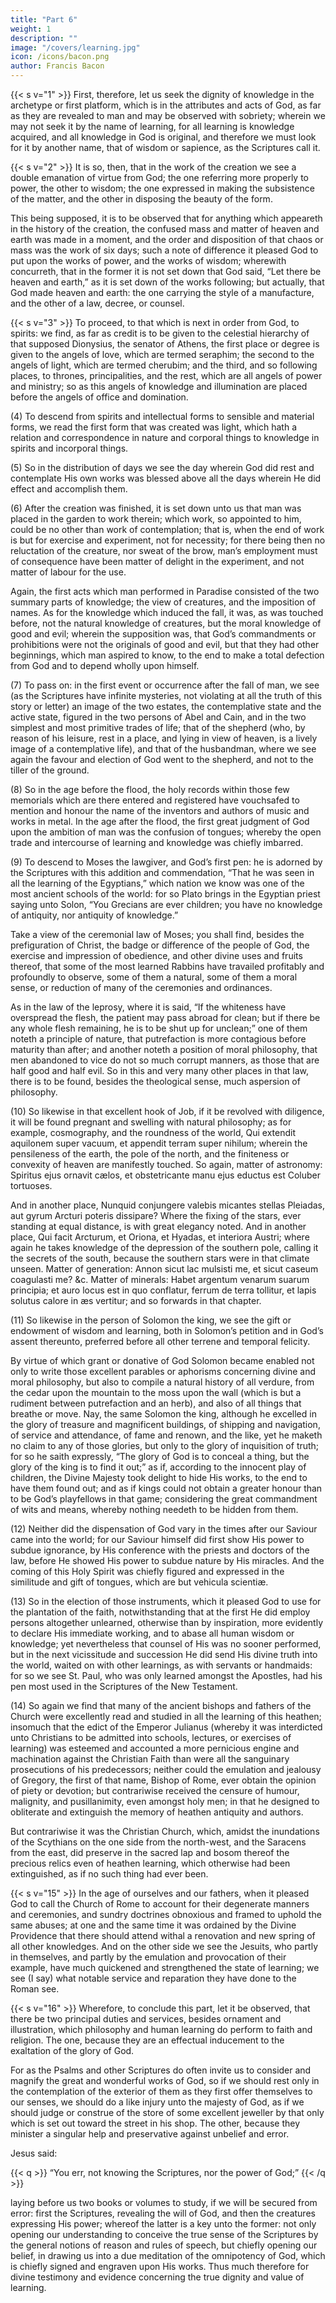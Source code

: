```yaml
---
title: "Part 6"
weight: 1
description: ""
image: "/covers/learning.jpg"
icon: /icons/bacon.png
author: Francis Bacon
---
```



{{< s v="1" >}} First, therefore, let us seek the dignity of knowledge in the archetype or first platform, which is in the attributes and acts of God, as far as they are revealed to man and may be observed with sobriety; wherein we may not seek it by the name of learning, for all learning is knowledge acquired, and all knowledge in God is original, and therefore we must look for it by another name, that of wisdom or sapience, as the Scriptures call it.

{{< s v="2" >}} It is so, then, that in the work of the creation we see a double emanation of virtue from God; the one referring more properly to power, the other to wisdom; the one expressed in making the subsistence of the matter, and the other in disposing the beauty of the form. 

This being supposed, it is to be observed that for anything which appeareth in the history of the creation, the confused mass and matter of heaven and earth was made in a moment, and the order and disposition of that chaos or mass was the work of six days; such a note of difference it pleased God to put upon the works of power, and the works of wisdom; wherewith concurreth, that in the former it is not set down that God said, “Let there be heaven and earth,” as it is set down of the works following; but actually, that God made heaven and earth: the one carrying the style of a manufacture, and the other of a law, decree, or counsel.

{{< s v="3" >}} To proceed, to that which is next in order from God, to spirits: we find, as far as credit is to be given to the celestial hierarchy of that supposed Dionysius, the senator of Athens, the first place or degree is given to the angels of love, which are termed seraphim; the second to the angels of light, which are termed cherubim; and the third, and so following places, to thrones, principalities, and the rest, which are all angels of power and ministry; so as this angels of knowledge and illumination are placed before the angels of office and domination.

(4) To descend from spirits and intellectual forms to sensible and material forms, we read the first form that was created was light, which hath a relation and correspondence in nature and corporal things to knowledge in spirits and incorporal things.

(5) So in the distribution of days we see the day wherein God did rest and contemplate His own works was blessed above all the days wherein He did effect and accomplish them.

(6) After the creation was finished, it is set down unto us that man was placed in the garden to work therein; which work, so appointed to him, could be no other than work of contemplation; that is, when the end of work is but for exercise and experiment, not for necessity; for there being then no reluctation of the creature, nor sweat of the brow, man’s employment must of consequence have been matter of delight in the experiment, and not matter of labour for the use.  

Again, the first acts which man performed in Paradise consisted of the two summary parts of knowledge; the view of creatures, and the imposition of names.  As for the knowledge which induced the fall, it was, as was touched before, not the natural knowledge of creatures, but the moral knowledge of good and evil; wherein the supposition was, that God’s commandments or prohibitions were not the originals of good and evil, but that they had other beginnings, which man aspired to know, to the end to make a total defection from God and to depend wholly upon himself.

(7) To pass on: in the first event or occurrence after the fall of man, we see (as the Scriptures have infinite mysteries, not violating at all the truth of this story or letter) an image of the two estates, the contemplative state and the active state, figured in the two persons of Abel and Cain, and in the two simplest and most primitive trades of life; that of the shepherd (who, by reason of his leisure, rest in a place, and lying in view of heaven, is a lively image of a contemplative life), and that of the husbandman, where we see again the favour and election of God went to the shepherd, and not to the tiller of the ground.

(8) So in the age before the flood, the holy records within those few memorials which are there entered and registered have vouchsafed to mention and honour the name of the inventors and authors of music and works in metal.  In the age after the flood, the first great judgment of God upon the ambition of man was the confusion of tongues; whereby the open trade and intercourse of learning and knowledge was chiefly imbarred.

(9) To descend to Moses the lawgiver, and God’s first pen: he is adorned by the Scriptures with this addition and commendation, “That he was seen in all the learning of the Egyptians,” which nation we know was one of the most ancient schools of the world: for so Plato brings in the Egyptian priest saying unto Solon, “You Grecians are ever children; you have no knowledge of antiquity, nor antiquity of knowledge.” 

Take a view of the ceremonial law of Moses; you shall find, besides the prefiguration of Christ, the badge or difference of the people of God, the exercise and impression of obedience, and other divine uses and fruits thereof, that some of the most learned Rabbins have travailed profitably and profoundly to observe, some of them a natural, some of them a moral sense, or reduction of many of the ceremonies and ordinances.  

As in the law of the leprosy, where it is said, “If the whiteness have overspread the flesh, the patient may pass abroad for clean; but if there be any whole flesh remaining, he is to be shut up for unclean;” one of them noteth a principle of nature, that putrefaction is more contagious before maturity than after; and another noteth a position of moral philosophy, that men abandoned to vice do not so much corrupt manners, as those that are half good and half evil.  So in this and very many other places in that law, there is to be found, besides the theological sense, much aspersion of philosophy.

(10)  So likewise in that excellent hook of Job, if it be revolved with diligence, it will be found pregnant and swelling with natural philosophy; as for example, cosmography, and the roundness of the world, Qui extendit aquilonem super vacuum, et appendit terram super nihilum; wherein the pensileness of the earth, the pole of the north, and the finiteness or convexity of heaven are manifestly touched. So again, matter of astronomy: Spiritus ejus ornavit cælos, et obstetricante manu ejus eductus est Coluber tortuoses.  

And in another place, Nunquid conjungere valebis micantes stellas Pleiadas, aut gyrum Arcturi poteris dissipare?  Where the fixing of the stars, ever standing at equal distance, is with great elegancy noted.  And in another place, Qui facit Arcturum, et Oriona, et Hyadas, et interiora Austri; where again he takes knowledge of the depression of the southern pole, calling it the secrets of the south, because the southern stars were in that climate unseen.  Matter of generation: Annon sicut lac mulsisti me, et sicut caseum coagulasti me? &c.  Matter of minerals: Habet argentum venarum suarum principia; et auro locus est in quo conflatur, ferrum de terra tollitur, et lapis solutus calore in æs vertitur; and so forwards in that chapter.

(11) So likewise in the person of Solomon the king, we see the gift or endowment of wisdom and learning, both in Solomon’s petition and in God’s assent thereunto, preferred before all other terrene and temporal felicity. 

By virtue of which grant or donative of God Solomon became enabled not only to write those excellent parables or aphorisms concerning divine and moral philosophy, but also to compile a natural history of all verdure, from the cedar upon the mountain to the moss upon the wall (which is but a rudiment between putrefaction and an herb), and also of all things that breathe or move.  Nay, the same Solomon the king, although he excelled in the glory of treasure and magnificent buildings, of shipping and navigation, of service and attendance, of fame and renown, and the like, yet he maketh no claim to any of those glories, but only to the glory of inquisition of truth; for so he saith expressly, “The glory of God is to conceal a thing, but the glory of the king is to find it out;” as if, according to the innocent play of children, the Divine Majesty took delight to hide His works, to the end to have them found out; and as if kings could not obtain a greater honour than to be God’s playfellows in that game; considering the great commandment of wits and means, whereby nothing needeth to be hidden from them.

(12) Neither did the dispensation of God vary in the times after our Saviour came into the world; for our Saviour himself did first show His power to subdue ignorance, by His conference with the priests and doctors of the law, before He showed His power to subdue nature by His miracles.  And the coming of this Holy Spirit was chiefly figured and expressed in the similitude and gift of tongues, which are but vehicula scientiæ.

(13) So in the election of those instruments, which it pleased God to use for the plantation of the faith, notwithstanding that at the first He did employ persons altogether unlearned, otherwise than by inspiration, more evidently to declare His immediate working, and to abase all human wisdom or knowledge; yet nevertheless that counsel of His was no sooner performed, but in the next vicissitude and succession He did send His divine truth into the world, waited on with other learnings, as with servants or handmaids: for so we see St. Paul, who was only learned amongst the Apostles, had his pen most used in the Scriptures of the New Testament.

(14) So again we find that many of the ancient bishops and fathers of the Church were excellently read and studied in all the learning of this heathen; insomuch that the edict of the Emperor Julianus (whereby it was interdicted unto Christians to be admitted into schools, lectures, or exercises of learning) was esteemed and accounted a more pernicious engine and machination against the Christian Faith than were all the sanguinary prosecutions of his predecessors; neither could the emulation and jealousy of Gregory, the first of that name, Bishop of Rome, ever obtain the opinion of piety or devotion; but contrariwise received the censure of humour, malignity, and pusillanimity, even amongst holy men; in that he designed to obliterate and extinguish the memory of heathen antiquity and authors.  

But contrariwise it was the Christian Church, which, amidst the inundations of the Scythians on the one side from the north-west, and the Saracens from the east, did preserve in the sacred lap and bosom thereof the precious relics even of heathen learning, which otherwise had been extinguished, as if no such thing had ever been.


{{< s v="15" >}} In the age of ourselves and our fathers, when it pleased God to call the Church of Rome to account for their degenerate manners and ceremonies, and sundry doctrines obnoxious and framed to uphold the same abuses; at one and the same time it was ordained by the Divine Providence that there should attend withal a renovation and new spring of all other knowledges.  And on the other side we see the Jesuits, who partly in themselves, and partly by the emulation and provocation of their example, have much quickened and strengthened the state of learning; we see (I say) what notable service and reparation they have done to the Roman see.

{{< s v="16" >}} Wherefore, to conclude this part, let it be observed, that there be two principal duties and services, besides ornament and illustration, which philosophy and human learning do perform to faith and religion.  The one, because they are an effectual inducement to the exaltation of the glory of God.

For as the Psalms and other Scriptures do often invite us to consider and magnify the great and wonderful works of God, so if we should rest only in the contemplation of the exterior of them as they first offer themselves to our senses, we should do a like injury unto the majesty of God, as if we should judge or construe of the store of some excellent jeweller by that only which is set out toward the street in his shop.  The other, because they minister a singular help and preservative against unbelief and error.  

Jesus said: 

{{< q >}}
“You err, not knowing the Scriptures, nor the power of God;” 
{{< /q >}}

laying before us two books or volumes to study, if we will be secured from error: first the Scriptures, revealing the will of God, and then the creatures expressing His power; whereof the latter is a key unto the former: not only opening our understanding to conceive the true sense of the Scriptures by the general notions of reason and rules of speech, but chiefly opening our belief, in drawing us into a due meditation of the omnipotency of God, which is chiefly signed and engraven upon His works.  Thus much therefore for divine testimony and evidence concerning the true dignity and value of learning.
